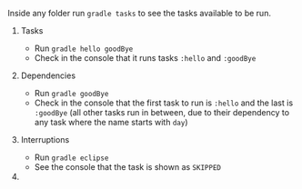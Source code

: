 Inside any folder run `gradle tasks` to see the tasks available to be run.

1. Tasks
   - Run `gradle hello goodBye`
   - Check in the console that it runs tasks `:hello` and `:goodBye`

2. Dependencies
    - Run `gradle goodBye`
    - Check in the console that the first task to run is `:hello` and the last is `:goodBye` (all other tasks run in between, due to their dependency to any task where the name starts with `day`)

3. Interruptions
    - Run `gradle eclipse`
    - See the console that the task is shown as `SKIPPED`

4.
